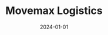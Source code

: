---
title: "Movemax Logistics"
date: 2024-01-01
draft: false
description: "Movemax Logistics is a Laravel PHP, JavaScript, Bootstrap web application for shipping estimates and customer inquiry management. It provides shipping estimates and customer inquiry management for a logistics company."
tags: ["Laravel", "PHP", "Javascript", "Bootstrap", "CRUD"]
repository: "https://github.com/donaldobi/movemax-logistics"
livesite: "https://www.movemax.com.ng/"
images:
  - src: "images/movemax/movemaxheader_about.jpg"
    alt: "Homepage Header and About Section"
  - src: "images/movemax/movemaxservices.jpg"
    alt: "Services Overview"
  - src: "images/movemax/movemaxmobile_collage_movemax.jpg"
    alt: "Mobile Collage"
  - src: "images/movemax/movemaxshipping_estimate_form.jpg"
    alt: "Shipping Estimate Calculator"
  - src: "images/movemax/movemaxcta.jpg"
    alt: "Call to Action Section"
  - src: "images/movemax/movemaxcontacts_dashboard.jpg"
    alt: "Contacts Dashboard"
  - src: "images/movemax/movemaxestimates_requests_dashboard.jpg"
    alt: "Estimate Requests Dashboard"
---